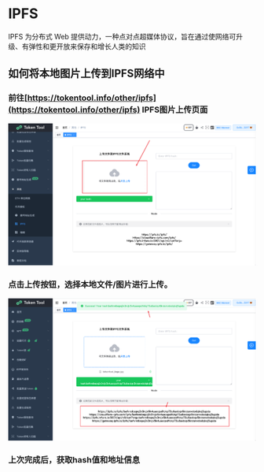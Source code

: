 # IPFS

IPFS 为分布式 Web 提供动力，一种点对点超媒体协议，旨在通过使网络可升级、有弹性和更开放来保存和增长人类的知识

## 如何将本地图片上传到IPFS网络中


### 前往[https://tokentool.info/other/ipfs](https://tokentool.info/other/ipfs) IPFS图片上传页面

![create-mining](../.gitbook/assets/other/ipfs/ipfs_01.png)

### 点击上传按钮，选择本地文件/图片进行上传。

![create-mining](../.gitbook/assets/other/ipfs/ipfs_02.png)
### 上次完成后，获取hash值和地址信息

